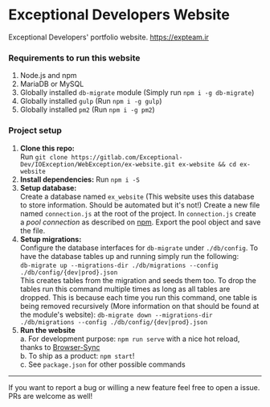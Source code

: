 # Exceptional Developers Website

Exceptional Developers' portfolio website. https://expteam.ir

### Requirements to run this website
1. Node.js and npm
2. MariaDB or MySQL 
3. Globally installed `db-migrate` module (Simply run `npm i -g db-migrate`)
4. Globally installed `gulp` (Run `npm i -g gulp`)
5. Globally installed `pm2` (Run `npm i -g pm2`)

### Project setup

1. **Clone this repo:**\
Run `git clone https://gitlab.com/Exceptional-Dev/IOException/WebException/ex-website.git ex-website && cd ex-website`
2. **Install dependencies:**
Run `npm i -S`
3. **Setup database:**\
Create a database named `ex_website` (This website uses this database to store information. Should be automated but it's
 not!)
Create a new file named `connection.js` at the root of the project. In `connection.js` create a *pool connection* as
 described on [npm](https://www.npmjs.com/package/mysql). Export the pool object and save the file.
4. **Setup migrations:**\
Configure the database interfaces for `db-migrate` under `./db/config`. To have the database tables up and running
 simply run the following:\
`db-migrate up --migrations-dir ./db/migrations --config ./db/config/{dev|prod}.json`\
This creates tables from the migration and seeds them too. To drop the tables run this command multiple times as
 long as all tables are dropped. This is because each time you run this command, one table is being removed recursively
 (More information on that should be found at the module's website):
`db-migrate down --migrations-dir ./db/migrations --config ./db/config/{dev|prod}.json`
5. **Run the website**\
a. For development purpose: `npm run serve` with a nice hot reload, thanks to [Browser-Sync](https://www.npmjs.com/package/browser-sync)\
b. To ship as a product: `npm start`!\
c. See `package.json` for other possible commands
 ---
If you want to report a bug or willing a new feature feel free to open a issue. PRs are welcome as well!
